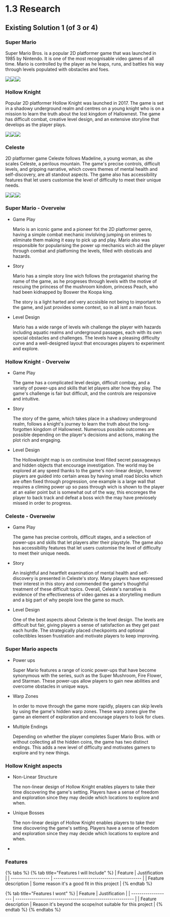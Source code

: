 # 1.3 Research

## Existing Solution 1 (of 3 or 4)

### Super Mario&#x20;

Super Mario Bros. is a popular 2D platformer game that was launched in 1985 by Nintendo. It is one of the most recognisable video games of all time. Mario is controlled by the player as he leaps, runs, and battles his way through levels populated with obstacles and foes.

![](<../.gitbook/assets/image (8).png>)![](<../.gitbook/assets/image (2).png>)![](<../.gitbook/assets/image (9).png>)

### Hollow Knight

Popular 2D platformer Hollow Knight was launched in 2017. The game is set in a shadowy underground realm and centres on a young knight who is on a mission to learn the truth about the lost kingdom of Hallownest. The game has difficult combat, creative level design, and an extensive storyline that develops as the player plays.

![](<../.gitbook/assets/image (11).png>)![](<../.gitbook/assets/image (4).png>)![](../.gitbook/assets/image.png)

### Celeste

2D platformer game Celeste follows Madeline, a young woman, as she scales Celeste, a perilous mountain. The game's precise controls, difficult levels, and gripping narrative, which covers themes of mental health and self-discovery, are all standout aspects. The game also has accessibility features that let users customise the level of difficulty to meet their unique needs.

![](<../.gitbook/assets/image (1).png>)![](<../.gitbook/assets/image (7).png>)![](<../.gitbook/assets/image (10).png>)



###

### Super Mario - Overveiw

*   Game Play

    Mario is an iconic game and a pioneer fot the 2D platformer genre, having a simple combat mechanic invlolving jumping on enimes to eliminate them making it easy to pick up and play. Mario also was responsible for popularising  the power up mechanics wich aid the  player through combat and platfoming the levels, filled with obsticals and hazards.
*   Story

    Mario has a simple story line wich follows the protaganist sharing the name of the game, as he progreses through levels with the motive of rescuing the princess of the mushroom kindom, princess Peach, who had been kidnapped by Boswer the Koopa king.

    The story is a light harted and very accsisible not being to important to the game, and just provides some context, so in all isnt a main focus.
*   Level Design

    Mario has a wide range of levels wih challenge the player with hazards including aquatic realms and underground passages, each with its own special obstacles and challenges. The levels have a pleasing difficulty curve and a well-designed layout that encourages players to experiment and explore.

### Hollow Knight - Overveiw

*   Game Play

    The game has a complicated level design, difficult combay, and a variety of power-ups and skills that let players alter how they play. The game's challenge is fair but difficult, and the controls are responsive and intuitive.
*   Story

    The story of the game, which takes place in a shadowy underground realm, follows a knight's journey to learn the truth about the long-forgotten kingdom of Hallownest. Numerous possible outcomes are possible depending on the player's decisions and actions, making the plot rich and engaging.
*   Level Design

    The Hollowknight map is on continuise level filled secret passageways and hidden objects that encourage investigation. The world may be explored at any speed thanks to the game's non-linear design, hoverer players are guided into certain areas by having small road blocks which are often fixed through progression, one example is a large wall that requires a climing power up so pass through wich is shown to the player at an ealier point but is somewhat out of the way, this encoreges the player to back track and defeat a boss wich the may have previosely missed in order to progress.

### Celeste - Overweiw

*   Game Play

    The game has precise controls, difficult stages, and a selection of power-ups and skills that let players alter their playstyle. The game also has accessibility features that let users customise the level of difficulty to meet their unique needs.
*   Story

    An insightful and heartfelt examination of mental health and self-discovery is presented in Celeste's story. Many players have expressed their interest in this story and commended the game's thoughtful treatment of these difficult topics. Overall, Celeste's narrative is evidence of the effectiveness of video games as a storytelling medium and a big part of why people love the game so much.
*   Level Design

    One of the best aspects about Celeste is the level design. The levels are difficult but fair, giving players a sense of satisfaction as they get past each hurdle. The strategically placed checkpoints and optional collectibles lessen frustration and motivate players to keep improving.

### Super Mario aspects

*   Power ups

    Super Mario features a range of iconic power-ups that have become synonymous with the series, such as the Super Mushroom, Fire Flower, and Starman. These power-ups allow players to gain new abilities and overcome obstacles in unique ways.
*   Warp Zones&#x20;

    In order to move through the game more rapidly, players can skip levels by using the game's hidden warp zones. These warp zones give the game an element of exploration and encourage players to look for clues.
*   Multiple Endings

    Depending on whether the player completes Super Mario Bros. with or without collecting all the hidden coins, the game has two distinct endings. This adds a new level of difficulty and motivates gamers to explore and try new things.

### Hollow Knight aspects

*   Non-Linear Structure

    The non-linear design of Hollow Knight enables players to take their time discovering the game's setting. Players have a sense of freedom and exploration since they may decide which locations to explore and when.
*   Unique Bosses

    The non-linear design of Hollow Knight enables players to take their time discovering the game's setting. Players have a sense of freedom and exploration since they may decide which locations to explore and when.
*





###

### Features

{% tabs %}
{% tab title="Features I will Include" %}
| Feature             | Justification                               |
| ------------------- | ------------------------------------------- |
| Feature description | Some reason it's a good fit in this project |
{% endtab %}

{% tab title="Features I wont" %}
| Feature             | Justification                                              |
| ------------------- | ---------------------------------------------------------- |
| Feature description | Reason it's beyond the scope/not suitable for this project |
{% endtab %}
{% endtabs %}
